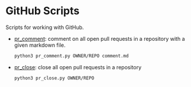 # GitHub Scripts

Scripts for working with GitHub.

- [pr_comment](./pr_comment): comment on all open pull requests in a repository with a given markdown file.
  ```bash
  python3 pr_comment.py OWNER/REPO comment.md
  ```
- [pr_close](./pr_close): close all open pull requests in a repository
  ```bash
  python3 pr_close.py OWNER/REPO
  ```
